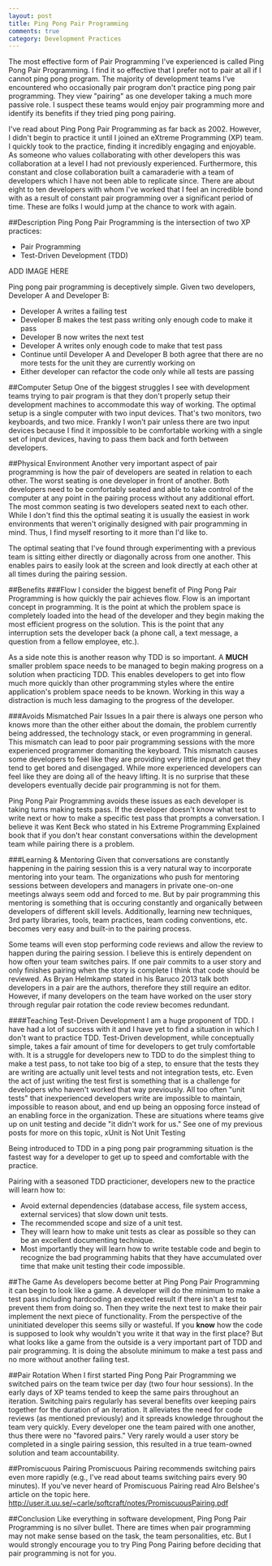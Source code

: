 ```yaml
---
layout: post
title: Ping Pong Pair Programming 
comments: true
category: Development Practices
---
```

The most effective form of Pair Programming I've experienced is called Ping Pong Pair Programming. I find it so effective that I prefer not to pair at all if I cannot ping pong program. The majority of development teams I've encountered who occasionally pair program don't practice ping pong pair programming. They view "pairing" as one developer taking a much more passive role. I suspect these teams would enjoy pair programming more and identify its benefits if they tried ping pong pairing.
<!--more-->
I've read about Ping Pong Pair Programming as far back as 2002. However, I didn't begin to practice it until I joined an eXtreme Programming (XP) team. I quickly took to the practice, finding it incredibly engaging and enjoyable. As someone who values collaborating with other developers this was collaboration at a level I had not previously experienced. Furthermore, this constant and close collaboration built a camaraderie with a team of developers which I have not been able to replicate since. There are about eight to ten developers with whom I've worked that I feel an incredible bond with as a result of constant pair programming over a significant period of time. These are folks I would jump at the chance to work with again.

##Description 
Ping Pong Pair Programming is the intersection of two XP practices:

* Pair Programming
* Test-Driven Development (TDD)

ADD IMAGE HERE

Ping pong pair programming is deceptively simple. Given two developers, Developer A and Developer B:

* Developer A writes a failing test
* Developer B makes the test pass writing only enough code to make it pass
* Developer B now writes the next test
* Developer A writes only enough code to make that test pass
* Continue until Developer A and Developer B both agree that there are no more tests for the unit they are currently working on
* Either developer can refactor the code only while all tests are passing

##Computer Setup
One of the biggest struggles I see with development teams trying to pair program is that they don't properly setup their development machines to accommodate this way of working. The optimal setup is a single computer with two input devices. That's two monitors, two keyboards, and two mice. Frankly I won't pair unless there are two input devices because I find it impossible to be comfortable working with a single set of input devices, having to pass them back and forth between developers.

##Physical Environment
Another very important aspect of pair programming is how the pair of developers are seated in relation to each other. The worst seating is one developer in front of another. Both developers need to be comfortably seated and able to take control of the computer at any point in the pairing process without any additional effort. The most common seating is two developers seated next to each other. While I don't find this the optimal seating it is usually the easiest in work environments that weren't originally designed with pair programming in mind. Thus, I find myself resorting to it more than I'd like to.

The optimal seating that I've found through experimenting with a previous team is sitting either directly or diagonally across from one another. This enables pairs to easily look at the screen and look directly at each other at all times during the pairing session.

##Benefits 
###Flow
I consider the biggest benefit of Ping Pong Pair Programming is how quickly the pair achieves flow. Flow is an important concept in programming. It is the point at which the problem space is completely loaded into the head of the developer and they begin making the most efficient progress on the solution. This is the point that any interruption sets the developer back (a phone call, a text message, a question from a fellow employee, etc.).

As a side note this is another reason why TDD is so important. A **MUCH** smaller problem space needs to be managed to begin making progress on a solution when practicing TDD. This enables developers to get into flow much more quickly than other programming styles where the entire application's problem space needs to be known. Working in this way a distraction is much less damaging to the progress of the developer.

###Avoids Mismatched Pair Issues
In a pair there is always one person who knows more than the other either about the domain, the problem currently being addressed, the technology stack, or even programming in general. This mismatch can lead to poor pair programming sessions with the more experienced programmer domaniting the keyboard. This mismatch causes some developers to feel like they are providing very little input and get they tend to get bored and disengaged. While more experienced developers can feel like they are doing all of the heavy lifting. It is no surprise that these developers eventually decide pair programming is not for them. 

Ping Pong Pair Programming avoids these issues as each developer is taking turns making tests pass. If the developer doesn't know what test to write next or how to make a specific test pass that prompts a conversation. I believe it was Kent Beck who stated in his Extreme Programming Explained book that if you don't hear constant conversations within the development team while pairing there is a problem.

###Learning & Mentoring
Given that conversations are constantly happening in the pairing session this is a very natural way to incorporate mentoring into your team. The organizations who push for mentoring sessions between developers and managers in private one-on-one meetings always seem odd and forced to me. But by pair programming this mentoring is something that is occuring constantly and organically between developers of different skill levels. Additionally, learning new techniques, 3rd party libraries, tools, team practices, team coding conventions, etc. becomes very easy and built-in to the pairing process.

Some teams will even stop performing code reviews and allow the review to happen during the pairing session. I believe this is entirely dependent on how often your team switches pairs. If one pair commits to a user story and only finishes pairing when the story is complete I think that code should be reviewed. As Bryan Helmkamp stated in his Baruco 2013 talk both developers in a pair are the authors, therefore they still require an editor. However, if many developers on the team have worked on the user story through regular pair rotation the code review becomes redundant.

####Teaching Test-Driven Development
I am a huge proponent of TDD. I have had a lot of success with it and I have yet to find a situation in which I don't want to practice TDD. Test-Driven development, while conceptually simple, takes a fair amount of time for developers to get truly comfortable with. It is a struggle for developers new to TDD to do the simplest thing to make a test pass, to not take too big of a step, to ensure that the tests they are writing are actually unit level tests and not integration tests, etc. Even the act of just writing the test first is something that is a challenge for developers who haven't worked that way previously. All too often "unit tests" that inexperienced developers write are impossible to maintain, impossible to reason about, and end up being an opposing force instead of an enabling force in the organization. These are situations where teams give up on unit testing and decide "it didn't work for us." See one of my previous posts for more on this topic, xUnit is Not Unit Testing <LINK HERE>

Being introduced to TDD in a ping pong pair programming situation is the fastest way for a developer to get up to speed and comfortable with the practice. 

Pairing with a seasoned TDD practicioner, developers new to the practice will learn how to:
* Avoid external dependencies (database access, file system access, external services) that slow down unit tests.
* The recommended scope and size of a unit test. 
* They will learn how to make unit tests as clear as possible so they can be an excellent documenting technique. 
* Most importantly they will learn how to write testable code and begin to recognize the bad programming habits that they have accumulated over time that make unit testing their code impossible.

##The Game
As developers become better at Ping Pong Pair Programming it can begin to look like a game. A developer will do the minimum to make a test pass including hardcoding an expected result if there isn't a test to prevent them from doing so. Then they write the next test to make their pair implement the next piece of functionality. From the perspective of the uninitiated developer this seems silly or wasteful. If you **know** how the code is supposed to look why wouldn't you write it that way in the first place? But what looks like a game from the outside is a very important part of TDD and pair programming. It is doing the absolute minimum to make a test pass and no more without another failing test. 

##Pair Rotation
When I first started Ping Pong Pair Programming we switched pairs on the team twice per day (two four hour sessions). In the early days of XP teams tended to keep the same pairs throughout an iteration. Switching pairs regularly has several benefits over keeping pairs together for the duration of an iteration. It alleviates the need for code reviews (as mentioned previously) and it spreads knowledge throughout the team very quickly. Every developer one the team paired with one another, thus there were no "favored pairs." Very rarely would a user story be completed in a single pairing session, this resulted in a true team-owned solution and team accountability.

##Promiscuous Pairing
Promiscuous Pairing recommends switching pairs even more rapidly (e.g., I've read about teams switching pairs every 90 minutes). If you've never heard of Promiscuous Pairing read Alro Belshee's article on the topic here. <LINK>http://user.it.uu.se/~carle/softcraft/notes/PromiscuousPairing.pdf

##Conclusion
Like everything in software development, Ping Pong Pair Programming is no silver bullet. There are times when pair programming may not make sense based on the task, the team personalities, etc. But I would strongly encourage you to try Ping Pong Pairing before deciding that pair programming is not for you.
